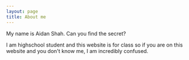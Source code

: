 ```yaml
---
layout: page
title: About me
---
```


My name is Aidan Shah. Can you find the secret?

I am highschool student and this website is for class so if you are on this website and you don't know me, I am incredibly confused.

